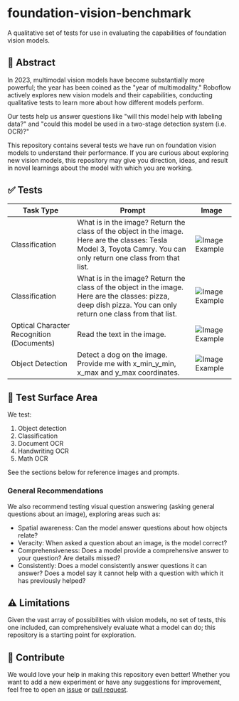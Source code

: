 # foundation-vision-benchmark

A qualitative set of tests for use in evaluating the capabilities of foundation vision models.

## 📝 Abstract

In 2023, multimodal vision models have become substantially more powerful; the year has been coined as the "year of multimodality." Roboflow actively explores new vision models and their capabilities, conducting qualitative tests to learn more about how different models perform.

Our tests help us answer questions like "will this model help with labeling data?" and "could this model be used in a two-stage detection system (i.e. OCR)?"

This repository contains several tests we have run on foundation vision models to understand their performance. If you are curious about exploring new vision models, this repository may give you direction, ideas, and result in novel learnings about the model with which you are working.

## ✅ Tests

| Task Type | Prompt        | Image               |
|-----------|---------------|---------------------|
| Classification   | What is in the image? Return the class of the object in the image. Here are the classes: Tesla Model 3, Toyota Camry. You can only return one class from that list. | ![Image Example](https://lh7-us.googleusercontent.com/-sp5y_4HnZrQeqbC4Ufb-CnHDBkG1uZT5E-A6LDEItuFzk4rxkoC-RFyL7xuzGKJZ029Zwbcyvip-dHrFX8lCbW7da1MRK97bORbaVrZdiUzRFhoSM-bwp3TgoNJKUxQHuMcC9fJpHAyLnaO1ig_MlQ)  |
| Classification   | What is in the image? Return the class of the object in the image. Here are the classes: pizza, deep dish pizza. You can only return one class from that list. | ![Image Example](https://lh7-us.googleusercontent.com/dxD4vgo4fMWSF32Uxh6eB8Bjj85Gfrm9lgSgCuH0KWJYhv4khZ9SfC9OMpOB0ResXi8npF5gEL3A0GZC9sqq-V-NlM19WBn1GIop59IdPqUbO29FhUvCbVZJZkZmjsAWM6BCEbTCNoK22hezBSD_sKo)  |
| Optical Character Recognition (Documents)   | Read the text in the image. | ![Image Example](https://media.roboflow.com/swift.png)  |
| Object Detection | Detect a dog on the image. Provide me with x_min_y_min, x_max and y_max coordinates. | ![Image Example](https://media.roboflow.com/dog.jpeg) |

## 🧪 Test Surface Area

We test:

1. Object detection
2. Classification
4. Document OCR
5. Handwriting OCR
6. Math OCR

See the sections below for reference images and prompts.

### General Recommendations

We also recommend testing visual question answering (asking general questions about an image), exploring areas such as:

- Spatial awareness: Can the model answer questions about how objects relate?
- Veracity: When asked a question about an image, is the model correct?
- Comprehensiveness: Does a model provide a comprehensive answer to your question? Are details missed?
- Consistently: Does a model consistently answer questions it can answer? Does a model say it cannot help with a question with which it has previously helped?

## ⚠️ Limitations

Given the vast array of possibilities with vision models, no set of tests, this one included, can comprehensively evaluate what a model can do; this repository is a starting point for exploration.

## 🦸 Contribute

We would love your help in making this repository even better! Whether you want to
add a new experiment or have any suggestions for improvement,
feel free to open an [issue](https://github.com/roboflow/awesome-openai-vision-api-experiments/issues)
or [pull request](https://github.com/roboflow/awesome-openai-vision-api-experiments/pulls).
